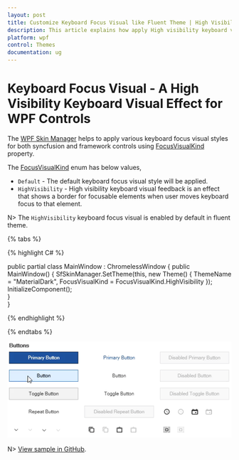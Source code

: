 ```yaml
---
layout: post
title: Customize Keyboard Focus Visual like Fluent Theme | High Visibility Keyboard Visual Effect
description: This article explains how apply High visibility keyboard visual feedback followed in fluent design for WPF Controls and Syncfusion Controls.
platform: wpf
control: Themes
documentation: ug
---
```


# Keyboard Focus Visual - A High Visibility Keyboard Visual Effect for WPF Controls

The [WPF Skin Manager](https://help.syncfusion.com/cr/wpf/Syncfusion.SfSkinManager.SfSkinManager.html) helps to apply various keyboard focus visual styles for both syncfusion and framework controls using [FocusVisualKind](https://help.syncfusion.com/cr/wpf/Syncfusion.SfSkinManager.Theme.html#Syncfusion_SfSkinManager_Theme_FocusVisualKind) property. 

The [FocusVisualKind](https://help.syncfusion.com/cr/wpf/Syncfusion.SfSkinManager.FocusVisualKind.html) enum has below values,

* `Default` - The default keyboard focus visual style will be applied.
* `HighVisibility` - High visibility keyboard visual feedback is an effect that shows a border for focusable elements when user moves keyboard focus to that element. 

N> The `HighVisibility` keyboard focus visual is enabled by default in fluent theme. 

{% tabs %}

{% highlight C# %}

public partial class MainWindow : ChromelessWindow
{
    public MainWindow()
    {
        SfSkinManager.SetTheme(this, new Theme() { ThemeName = "MaterialDark", FocusVisualKind = FocusVisualKind.HighVisibility });
        InitializeComponent();            
    }        
}

{% endhighlight %}

{% endtabs %}

![High Visibility Keyboard Visual Effect in WPF](Skin-Manager_images/WPF-SkinManager-FocusVisualKind.gif)

N> [View sample in GitHub](https://github.com/SyncfusionExamples/change-focusvisualkind-using-skinmanager).


